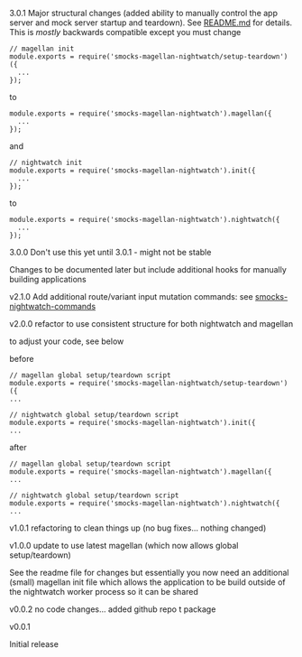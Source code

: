 3.0.1
Major structural changes (added ability to manually control the app server and mock server startup and teardown).  See [README.md](README.md) for details. This is *mostly* backwards compatible except you must change
```
// magellan init
module.exports = require('smocks-magellan-nightwatch/setup-teardown')({
  ...
});
```
to
```
module.exports = require('smocks-magellan-nightwatch').magellan({
  ...
});
```

and
```
// nightwatch init
module.exports = require('smocks-magellan-nightwatch').init({
  ...
});
```
to
```
module.exports = require('smocks-magellan-nightwatch').nightwatch({
  ...
});
```

3.0.0
Don't use this yet until 3.0.1 - might not be stable

Changes to be documented later but include additional hooks for manually building applications

v2.1.0
Add additional route/variant input mutation commands: see [smocks-nightwatch-commands](https://github.com/jhudson8/smocks-magellan-nightwatch#smocks-nightwatch-commands)

v2.0.0
refactor to use consistent structure for both nightwatch and magellan

to adjust your code, see below

before
```
// magellan global setup/teardown script
module.exports = require('smocks-magellan-nightwatch/setup-teardown')({
...

// nightwatch global setup/teardown script
module.exports = require('smocks-magellan-nightwatch').init({
...
```

after
```
// magellan global setup/teardown script
module.exports = require('smocks-magellan-nightwatch').magellan({
...

// nightwatch global setup/teardown script
module.exports = require('smocks-magellan-nightwatch').nightwatch({
...
```

v1.0.1
refactoring to clean things up (no bug fixes... nothing changed)

v1.0.0
update to use latest magellan (which now allows global setup/teardown)

See the readme file for changes but essentially you now need an additional (small) magellan init file which allows the application to be build outside of the nightwatch worker process so it can be shared

v0.0.2
  no code changes... added github repo t package

v0.0.1

  Initial release
